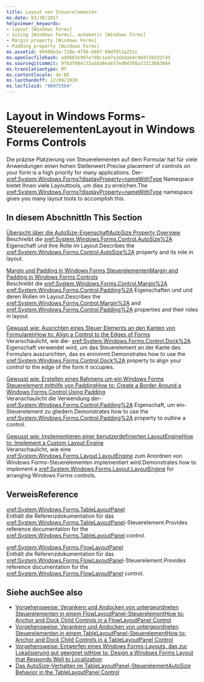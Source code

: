 ```yaml
---
title: Layout von Steuerelementen
ms.date: 03/30/2017
helpviewer_keywords:
- layout [Windows Forms]
- sizing [Windows Forms], automatic [Windows Forms]
- Margin property [Windows Forms]
- Padding property [Windows Forms]
ms.assetid: 99400e3a-720e-4f56-b68f-89df911a251c
ms.openlocfilehash: ed8603e997e7d0c1ed7a2ebda6dc960726d32f45
ms.sourcegitcommit: 9f6df084c53a3da0ea657ed0d708a72213683084
ms.translationtype: MT
ms.contentlocale: de-DE
ms.lasthandoff: 12/09/2020
ms.locfileid: "96975564"
---
```

# <a name="layout-in-windows-forms-controls"></a><span data-ttu-id="4b5cd-102">Layout in Windows Forms-Steuerelementen</span><span class="sxs-lookup"><span data-stu-id="4b5cd-102">Layout in Windows Forms Controls</span></span>

<span data-ttu-id="4b5cd-103">Die präzise Platzierung von Steuerelementen auf dem Formular hat für viele Anwendungen einen hohen Stellenwert.</span><span class="sxs-lookup"><span data-stu-id="4b5cd-103">Precise placement of controls on your form is a high priority for many applications.</span></span> <span data-ttu-id="4b5cd-104">Der- <xref:System.Windows.Forms?displayProperty=nameWithType> Namespace bietet Ihnen viele Layouttools, um dies zu erreichen.</span><span class="sxs-lookup"><span data-stu-id="4b5cd-104">The <xref:System.Windows.Forms?displayProperty=nameWithType> namespace gives you many layout tools to accomplish this.</span></span>

## <a name="in-this-section"></a><span data-ttu-id="4b5cd-105">In diesem Abschnitt</span><span class="sxs-lookup"><span data-stu-id="4b5cd-105">In This Section</span></span>

<span data-ttu-id="4b5cd-106">[Übersicht über die AutoSize-Eigenschaft](autosize-property-overview.md)</span><span class="sxs-lookup"><span data-stu-id="4b5cd-106">[AutoSize Property Overview](autosize-property-overview.md)</span></span>\
<span data-ttu-id="4b5cd-107">Beschreibt die <xref:System.Windows.Forms.Control.AutoSize%2A> Eigenschaft und ihre Rolle im Layout.</span><span class="sxs-lookup"><span data-stu-id="4b5cd-107">Describes the <xref:System.Windows.Forms.Control.AutoSize%2A> property and its role in layout.</span></span>

<span data-ttu-id="4b5cd-108">[Margin und Padding in Windows Forms Steuerelementen](margin-and-padding-in-windows-forms-controls.md)</span><span class="sxs-lookup"><span data-stu-id="4b5cd-108">[Margin and Padding in Windows Forms Controls](margin-and-padding-in-windows-forms-controls.md)</span></span>\
<span data-ttu-id="4b5cd-109">Beschreibt die <xref:System.Windows.Forms.Control.Margin%2A> <xref:System.Windows.Forms.Control.Padding%2A> Eigenschaften und und deren Rollen im Layout.</span><span class="sxs-lookup"><span data-stu-id="4b5cd-109">Describes the <xref:System.Windows.Forms.Control.Margin%2A> and <xref:System.Windows.Forms.Control.Padding%2A> properties and their roles in layout.</span></span>

<span data-ttu-id="4b5cd-110">[Gewusst wie: Ausrichten eines Steuer Elements an den Kanten von Formularen](how-to-align-a-control-to-the-edges-of-forms.md)</span><span class="sxs-lookup"><span data-stu-id="4b5cd-110">[How to: Align a Control to the Edges of Forms](how-to-align-a-control-to-the-edges-of-forms.md)</span></span>\
<span data-ttu-id="4b5cd-111">Veranschaulicht, wie die- <xref:System.Windows.Forms.Control.Dock%2A> Eigenschaft verwendet wird, um das Steuerelement an der Kante des Formulars auszurichten, das es einnimmt.</span><span class="sxs-lookup"><span data-stu-id="4b5cd-111">Demonstrates how to use the <xref:System.Windows.Forms.Control.Dock%2A> property to align your control to the edge of the form it occupies.</span></span>

<span data-ttu-id="4b5cd-112">[Gewusst wie: Erstellen eines Rahmens um ein Windows Forms Steuerelement mithilfe von Padding](how-to-create-a-border-around-a-windows-forms-control-using-padding.md)</span><span class="sxs-lookup"><span data-stu-id="4b5cd-112">[How to: Create a Border Around a Windows Forms Control Using Padding](how-to-create-a-border-around-a-windows-forms-control-using-padding.md)</span></span>\
<span data-ttu-id="4b5cd-113">Veranschaulicht die Verwendung der- <xref:System.Windows.Forms.Control.Padding%2A> Eigenschaft, um ein-Steuerelement zu gliedern.</span><span class="sxs-lookup"><span data-stu-id="4b5cd-113">Demonstrates how to use the <xref:System.Windows.Forms.Control.Padding%2A> property to outline a control.</span></span>

<span data-ttu-id="4b5cd-114">[Gewusst wie: Implementieren einer benutzerdefinierten LayoutEngine](how-to-implement-a-custom-layout-engine.md)</span><span class="sxs-lookup"><span data-stu-id="4b5cd-114">[How to: Implement a Custom Layout Engine](how-to-implement-a-custom-layout-engine.md)</span></span>\
<span data-ttu-id="4b5cd-115">Veranschaulicht, wie eine <xref:System.Windows.Forms.Layout.LayoutEngine> zum Anordnen von Windows Forms-Steuerelementen implementiert wird.</span><span class="sxs-lookup"><span data-stu-id="4b5cd-115">Demonstrates how to implement a <xref:System.Windows.Forms.Layout.LayoutEngine> for arranging Windows Forms controls.</span></span>

## <a name="reference"></a><span data-ttu-id="4b5cd-116">Verweis</span><span class="sxs-lookup"><span data-stu-id="4b5cd-116">Reference</span></span>

<xref:System.Windows.Forms.TableLayoutPanel>\
<span data-ttu-id="4b5cd-117">Enthält die Referenzdokumentation für das <xref:System.Windows.Forms.TableLayoutPanel>-Steuerelement.</span><span class="sxs-lookup"><span data-stu-id="4b5cd-117">Provides reference documentation for the <xref:System.Windows.Forms.TableLayoutPanel> control.</span></span>

<xref:System.Windows.Forms.FlowLayoutPanel>\
<span data-ttu-id="4b5cd-118">Enthält die Referenzdokumentation für das <xref:System.Windows.Forms.FlowLayoutPanel>-Steuerelement.</span><span class="sxs-lookup"><span data-stu-id="4b5cd-118">Provides reference documentation for the <xref:System.Windows.Forms.FlowLayoutPanel> control.</span></span>

## <a name="see-also"></a><span data-ttu-id="4b5cd-119">Siehe auch</span><span class="sxs-lookup"><span data-stu-id="4b5cd-119">See also</span></span>

- [<span data-ttu-id="4b5cd-120">Vorgehensweise: Verankern und Andocken von untergeordneten Steuerelementen in einem FlowLayoutPanel-Steuerelement</span><span class="sxs-lookup"><span data-stu-id="4b5cd-120">How to: Anchor and Dock Child Controls in a FlowLayoutPanel Control</span></span>](how-to-anchor-and-dock-child-controls-in-a-flowlayoutpanel-control.md)
- [<span data-ttu-id="4b5cd-121">Vorgehensweise: Verankern und Andocken von untergeordneten Steuerelementen in einem TableLayoutPanel-Steuerelement</span><span class="sxs-lookup"><span data-stu-id="4b5cd-121">How to: Anchor and Dock Child Controls in a TableLayoutPanel Control</span></span>](how-to-anchor-and-dock-child-controls-in-a-tablelayoutpanel-control.md)
- [<span data-ttu-id="4b5cd-122">Vorgehensweise: Entwerfen eines Windows Forms-Layouts, das zur Lokalisierung gut geeignet ist</span><span class="sxs-lookup"><span data-stu-id="4b5cd-122">How to: Design a Windows Forms Layout that Responds Well to Localization</span></span>](how-to-design-a-windows-forms-layout-that-responds-well-to-localization.md)
- [<span data-ttu-id="4b5cd-123">Das AutoSize-Verhalten im TableLayoutPanel-Steuerelement</span><span class="sxs-lookup"><span data-stu-id="4b5cd-123">AutoSize Behavior in the TableLayoutPanel Control</span></span>](autosize-behavior-in-the-tablelayoutpanel-control.md)
